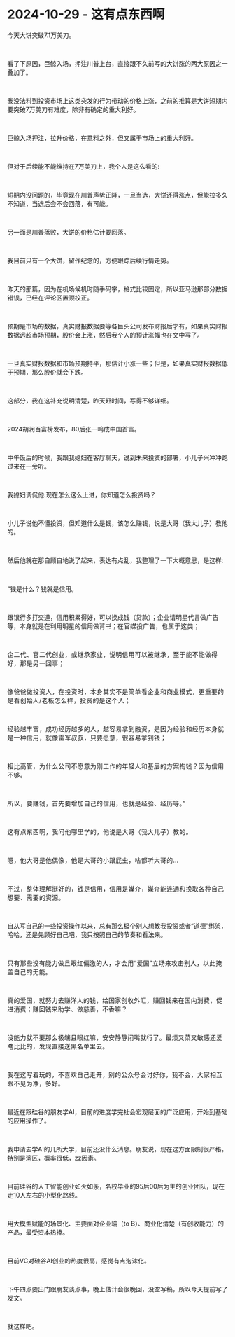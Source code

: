 # 2024-10-29 - 这有点东西啊

<p style="visibility: visible;">今天大饼突破7.1万美刀。</p><p style="visibility: visible;"><br style="visibility: visible;"></p><p style="visibility: visible;">看了下原因，巨鲸入场，押注川普上台，直接跟不久前写的大饼涨的两大原因之一叠加了。</p><p style="visibility: visible;"><br style="visibility: visible;"></p><p style="visibility: visible;">我没法料到投资市场上这类突发的行为带动的价格上涨，之前的推算是大饼短期内要突破7万美刀有难度，除非有确定的重大利好。</p><p style="visibility: visible;"><br style="visibility: visible;"></p><p style="visibility: visible;">巨鲸入场押注，拉升价格，在意料之外，但又属于市场上的重大利好。</p><p style="visibility: visible;"><br style="visibility: visible;"></p><p style="visibility: visible;">但对于后续能不能维持在7万美刀上，我个人是这么看的:</p><p style="visibility: visible;"><br style="visibility: visible;"></p><p style="visibility: visible;">短期内没问题的，毕竟现在川普声势正隆，一旦当选，大饼还得涨点，但能拉多久不知道，当选后会不会回落，有可能。</p><p style="visibility: visible;"><br style="visibility: visible;"></p><p style="visibility: visible;">另一面是川普落败，大饼的价格估计要回落。</p><p style="visibility: visible;"><br style="visibility: visible;"></p><p style="visibility: visible;">我目前只有一个大饼，留作纪念的，方便跟踪后续行情走势。</p><p style="visibility: visible;"><br style="visibility: visible;"></p><p style="visibility: visible;">昨天的那篇，因为在机场候机时随手码字，格式比较固定，所以亚马逊那部分数据错误，已经在评论区置顶校正。</p><p style="visibility: visible;"><br style="visibility: visible;"></p><p style="visibility: visible;">预期是市场的数据，真实财报数据要等各巨头公司发布财报后才有，如果真实财报数据远超市场预期，股价会上涨，然后我个人的预计涨幅也在文中写了。</p><p style="visibility: visible;"><br style="visibility: visible;"></p><p style="visibility: visible;">一旦真实财报数据和市场预期持平，那估计小涨一些；但是，如果真实财报数据低于预期，那么股价就会下跌。</p><p style="visibility: visible;"><br style="visibility: visible;"></p><p style="visibility: visible;">这部分，我在这补充说明清楚，昨天赶时间，写得不够详细。</p><p style="visibility: visible;"><br style="visibility: visible;"></p><p style="visibility: visible;">2024胡润百富榜发布，80后张一鸣成中国首富。</p><p style="visibility: visible;"><br style="visibility: visible;"></p><p style="visibility: visible;">中午饭后的时候，我跟我媳妇在客厅聊天，说到未来投资的部署，小儿子兴冲冲跑过来在一旁听。</p><p style="visibility: visible;"><br style="visibility: visible;"></p><p style="visibility: visible;">我媳妇调侃他:现在怎么这么上进，你知道怎么投资吗？</p><p style="visibility: visible;"><br style="visibility: visible;"></p><p style="visibility: visible;">小儿子说他不懂投资，但知道什么是钱，该怎么赚钱，说是大哥（我大儿子）教他的。</p><p style="visibility: visible;"><br style="visibility: visible;"></p><p style="visibility: visible;">然后他就在那自顾自地说了起来，表达有点乱，我整理了一下大概意思，是这样:</p><p style="visibility: visible;"><br style="visibility: visible;"></p><p>“钱是什么？钱就是信用。</p><p><br></p><p>跟银行多打交道，信用积累得好，可以换成钱（贷款）；企业请明星代言做广告等，本身就是在利用明星的信用做背书；<span style="background-color: transparent;letter-spacing: 0.034em;caret-color: var(--weui-BRAND);">在官媒投广告，也属于这类；</span></p><p><span style="background-color: transparent;letter-spacing: 0.034em;caret-color: var(--weui-BRAND);"><br></span></p><p><span style="letter-spacing: 0.578px;">企二代、官二代创业，或继承家业，说明信用可以被继承，至于能不能做得好，那是另一回事；</span></p><p><span style="letter-spacing: 0.578px;"><br></span></p><p><span style="letter-spacing: 0.578px;">像爸爸做投资人，在投资时，本身其实不是简单看企业和商业模式，更重要的是看创始人/老板怎么样，投资的是这个人；</span></p><p><span style="letter-spacing: 0.578px;"><br></span></p><p><span style="letter-spacing: 0.578px;">经验越丰富，成功经历越多的人，越容易拿到融资，是因为经验和经历本身就是一种信用，就像雷军叔叔，只要愿意，很容易拿到钱；</span></p><p><span style="letter-spacing: 0.578px;"><br></span></p><p><span style="letter-spacing: 0.578px;">相比高管，为什么公司不愿意为刚工作的年轻人和基层的方案掏钱？因为信用不够。</span></p><p><span style="letter-spacing: 0.578px;"><br></span></p><p><span style="letter-spacing: 0.578px;">所以，要赚钱，首先要增加自己的信用，也就是经验、经历等。”</span></p><p><span style="letter-spacing: 0.578px;"><br></span></p><p><span style="letter-spacing: 0.578px;">这有点东西啊，我问他哪里学的，他说是大哥（我大儿子）教的。</span></p><p><span style="letter-spacing: 0.578px;"><br></span></p><p><span style="letter-spacing: 0.578px;">嗯，他大哥是他偶像，他是大哥的小跟屁虫，啥都听大哥的…</span></p><p><span style="letter-spacing: 0.578px;"><br></span></p><p><span style="letter-spacing: 0.578px;">不过，整体理解挺好的，钱是信用，信用是媒介，媒介能连通和换取各种自己想要、需要的资源。</span></p><p><br></p><p>自从写自己的一些投资操作以来，总有那么极个别人想教我投资或者“道德”绑架，哈哈，还是先顾好自己吧，我只按照自己的节奏和看法来。</p><p><br></p><p><span style="background-color: transparent;letter-spacing: 0.034em;caret-color: var(--weui-BRAND);">只有那些没有能力做且眼红偏激的人，才会用“爱国”立场来攻击别人，以此掩盖自己的无能。</span></p><p><span style="background-color: transparent;letter-spacing: 0.034em;caret-color: var(--weui-BRAND);"><br></span></p><p><span style="background-color: transparent;letter-spacing: 0.034em;caret-color: var(--weui-BRAND);">真的爱国，就努力去赚洋人的钱，给国家创收外汇，赚回钱来在国内消费，促进消费；赚回钱来助学、做慈善，不香嘛？</span></p><p><span style="background-color: transparent;letter-spacing: 0.034em;caret-color: var(--weui-BRAND);"><br></span></p><p><span style="background-color: transparent;letter-spacing: 0.034em;caret-color: var(--weui-BRAND);">没能力就不要那么极端且眼红嘛，安安静静闭嘴就行了。最烦又菜又敏感还爱瞎比比的，发现直接送黑名单里去。</span></p><p><span style="background-color: transparent;letter-spacing: 0.034em;caret-color: var(--weui-BRAND);"><br></span></p><p><span style="background-color: transparent;letter-spacing: 0.034em;caret-color: var(--weui-BRAND);">我在这写着玩的，不喜欢自己走开，别的公众号会讨好你，我不会，大家相互眼不见为净，多好。</span></p><p><br></p><p>最近在跟硅谷的朋友学AI，目前的进度学完社会宏观层面的广泛应用，开始到基础的应用操作了。</p><p><br></p><p>我申请去学AI的几所大学，目前还没什么消息。朋友说，现在这方面限制很严格，特别是湾区，概率很低，zz因素。</p><p><br></p><p>目前硅谷的人工智能创业如火如荼，名校毕业的95后00后为主的创业团队，现在走10人左右的小型化路线。</p><p><br></p><p>用大模型赋能的场景化、主要面对企业端（to B）、商业化清楚（有创收能力）的产品，最受资本热捧。</p><p><br></p><p>目前VC对硅谷AI创业的热度很高，感觉有点泡沫化。</p><p><br></p><p>下午四点要出门跟朋友谈点事，晚上估计会很晚回，没空写稿，所以今天提前写了发文。</p><p><br></p><p>就这样吧。</p><p style="display: none;"><mp-style-type data-value="10000"></mp-style-type></p>